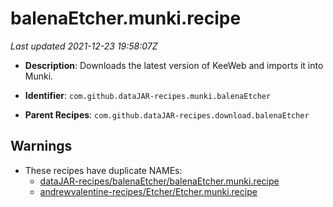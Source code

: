 # balenaEtcher.munki.recipe

_Last updated 2021-12-23 19:58:07Z_

- **Description**: Downloads the latest version of KeeWeb and imports it into Munki.

- **Identifier**: `com.github.dataJAR-recipes.munki.balenaEtcher`

- **Parent Recipes**: `com.github.dataJAR-recipes.download.balenaEtcher`

## Warnings

- These recipes have duplicate NAMEs:
    - [dataJAR-recipes/balenaEtcher/balenaEtcher.munki.recipe](/autopkg-dupe-tracker/dataJAR-recipes/balenaEtcher/balenaEtcher.munki.recipe)
    - [andrewvalentine-recipes/Etcher/Etcher.munki.recipe](/autopkg-dupe-tracker/andrewvalentine-recipes/Etcher/Etcher.munki.recipe)